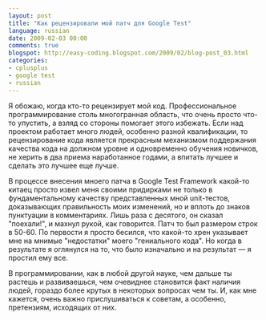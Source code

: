 ```yaml
---
layout: post
title: "Как рецензировали мой патч для Google Test"
language: russian
date: 2009-02-03 00:00
comments: true
blogspot: http://easy-coding.blogspot.com/2009/02/blog-post_03.html
categories:
- cplusplus
- google test
- russian
---
```

Я обожаю, когда кто-то рецензирует мой код. Профессиональное программирование столь многогранная область, что очень просто что-то упустить, а взляд со стороны помогает этого избежать. Если над проектом работает много людей, особенно разной квалификации, то рецензирование кода является прекрасным механизмом поддержания качества кода на должном уровне и одновременно обучения новичков, не херить в два приема наработанное годами, а впитать лучшее и сделать это лучшее еще лучше.

В процессе внесения мноего патча в Google Test Framework какой-то китаец просто извел меня своими придирками не только в фундаментальному качеству представленных мной unit-тестов, доказывающих правильность моих изменений, но и вплоть до знаков пунктуации в комментариях. Лишь раза с десятого, он сказал "поехали!", и махнул рукой, как говорится. Патч то был размером строк в 50-60. По первости я просто бесился, что какой-то хрен указывает мне на мнимые "недостатки" моего "гениального кода". Но когда в результате я оглянулся на то, что было изначально и на результат — я простил ему все.

В программировании, как в любой другой науке, чем дальше ты растешь и развиваешься, чем очевиднее становится факт наличия людей, гораздо более крутых в некоторых вопросах чем ты. И, как мне кажется, очень важно прислушиваться к советам, а особенно, претензиям, исходящих от них.

